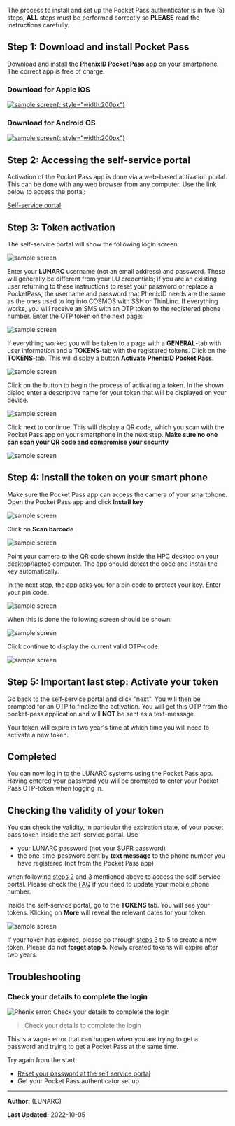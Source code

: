 The process to install and set up the Pocket Pass authenticator is in five (5) steps, **ALL** steps must be performed correctly so **PLEASE** read the instructions carefully.

## Step 1: Download and install Pocket Pass
Download and install the **PhenixID Pocket Pass** app on your smartphone. The correct app is free of charge.

### Download for Apple iOS

[![sample screen](../images/ios-download.png "Download for android"){: style="width:200px"}](https://itunes.apple.com/se/app/phenixid-pocket-pass/id1071318323?mt=8 "Pocket Pass download")

### Download for Android OS

[![sample screen](../images/android-download.png "Download for android"){: style="width:200px"}](https://play.google.com/store/apps/details?id=com.phenixidentity.pocketpass "Pocket Pass download")

## Step 2: Accessing the self-service portal

Activation of the Pocket Pass app is done via a web-based activation portal. This can be done with any web browser from any computer. Use the link below to access the portal:

[Self-service portal](https://phenix3.lunarc.lu.se/selfservice/)


## Step 3: Token activation
The self-service portal will show the following login screen:

![sample screen](../images/selfservice_login_rev1.png "Desktop sample screen")

Enter your **LUNARC** username (not an email address) and password. These will generally be different from your LU credentials; if you are an existing user returning to these instructions to reset your password or replace a PocketPass, the username and password that PhenixID needs are the same as the ones used to log into COSMOS with SSH or ThinLinc. If everything works, you will receive an SMS with an OTP token to the registered phone number. Enter the OTP token on the next page:

![sample screen](../images/selfservice_otp_rev1.png "Desktop sample screen")

If everything worked you will be taken to a page with a **GENERAL**-tab with user information and a **TOKENS**-tab with the registered tokens. Click on the **TOKENS**-tab. This will display a button **Activate PhenixID Pocket Pass**. 

![sample screen](../images/add_token1.png "Desktop sample screen")

Click on the button to begin the process of activating a token. In the shown dialog enter a descriptive name for your token that will be displayed on your device.

![sample screen](../images/add_token2.png "Desktop sample screen")

Click next to continue. This will display a QR code, which you scan with the Pocket Pass app on your smartphone in the next step.  **Make sure no one can scan your QR code and compromise your security**

![sample screen](../images/add_token3.png "Desktop sample screen")

## Step 4: Install the token on your smart phone

Make sure the Pocket Pass app can access the camera of your smartphone. Open the Pocket Pass app and click **Install key**

![sample screen](../images/pp_ss2.png "Desktop sample screen")

Click on **Scan barcode**

![sample screen](../images/pp_ss3.png "Desktop sample screen")

Point your camera to the QR code shown inside the HPC desktop on your desktop/laptop computer. The app should detect the code and install the key automatically. 

In the next step, the app asks you for a pin code to protect your key. Enter your pin code. 

![sample screen](../images/pp_ss4.png "Desktop sample screen")

When this is done the following screen should be shown:

![sample screen](../images/pp_ss5.png "Desktop sample screen")

Click continue to display the current valid OTP-code.

![sample screen](../images/pp_ss6.png "Desktop sample screen")

## Step 5: Important last step: Activate your token

Go back to the self-service portal and click "next". You will then be prompted for an OTP to finalize the activation. You will get this OTP from the pocket-pass application and will **NOT** be sent as a text-message.

Your token will expire in two year's time at which time you will need to activate a new token.

## Completed

You can now log in to the LUNARC systems using the Pocket Pass app. Having entered your password you will be prompted to enter your Pocket Pass OTP-token when logging in.


## Checking the validity of your token

You can check the validity, in particular the expiration state, of your pocket pass token inside the self-service portal.  Use

* your LUNARC password (not your SUPR password)
* the one-time-password sent by **text message** to the phone number you have registered (not from the Pocket Pass app) 

when following [steps 2](#step-2-accessing-the-self-service-portal) and [3](#step-3-token-activation) mentioned above to access the self-service portal.  Please check the [FAQ](../manual/faq/manual_faq_login.md#could-your-send-my-one-time-password-for-pocket-pass-activation-to-my-new-mobile-phone-number) if you need to update your mobile phone number.

Inside the self-service portal, go to the **TOKENS** tab.  You will see your tokens.  Klicking on **More** will reveal the relevant dates for your token:

![sample screen](../images/pp_token_status.png "Token dates")

If your token has expired, please go through [steps 3](#step-3-token-activation) to 5 to create a new token.  Please do not **forget step 5**.  Newly created tokens will expire after two years.

## Troubleshooting

### Check your details to complete the login

![Phenix error: Check your details to complete the login](phenix_error_vague.png)

> Check your details to complete the login

This is a vague error that can happen when you are trying to get a password
and trying to get a Pocket Pass at the same time.

Try again from the start:

- [Reset your password at the self service portal](https://phenix3.lunarc.lu.se/pss)
- Get your Pocket Pass authenticator set up

---

**Author:**
(LUNARC)

**Last Updated:**
2022-10-05
